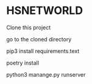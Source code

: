 # HSNETWORLD

Clone this project

go to the cloned directory

pip3 install requirements.text

poetry install

python3 manange.py runserver
